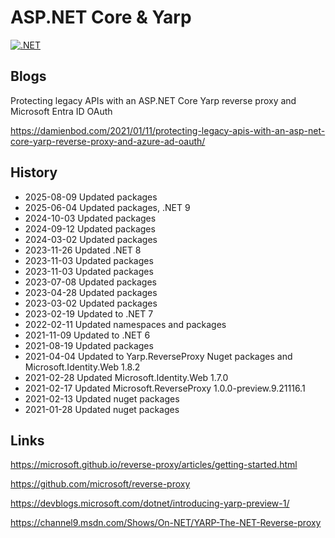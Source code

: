 # ASP.NET Core & Yarp

[![.NET](https://github.com/damienbod/AspNetCoreYarp/workflows/.NET/badge.svg)](https://github.com/damienbod/AspNetCoreYarp/actions?query=workflow%3A.NET) 

## Blogs

Protecting legacy APIs with an ASP.NET Core Yarp reverse proxy and Microsoft Entra ID OAuth

https://damienbod.com/2021/01/11/protecting-legacy-apis-with-an-asp-net-core-yarp-reverse-proxy-and-azure-ad-oauth/

## History

- 2025-08-09 Updated packages
- 2025-06-04 Updated packages, .NET 9
- 2024-10-03 Updated packages
- 2024-09-12 Updated packages
- 2024-03-02 Updated packages
- 2023-11-26 Updated .NET 8
- 2023-11-03 Updated packages
- 2023-11-03 Updated packages
- 2023-07-08 Updated packages
- 2023-04-28 Updated packages
- 2023-03-02 Updated packages
- 2023-02-19 Updated to .NET 7
- 2022-02-11 Updated namespaces and packages
- 2021-11-09 Updated to .NET 6
- 2021-08-19 Updated packages
- 2021-04-04 Updated to Yarp.ReverseProxy Nuget packages and  Microsoft.Identity.Web 1.8.2
- 2021-02-28 Updated Microsoft.Identity.Web 1.7.0
- 2021-02-17 Updated Microsoft.ReverseProxy 1.0.0-preview.9.21116.1
- 2021-02-13 Updated nuget packages
- 2021-01-28 Updated nuget packages

## Links

https://microsoft.github.io/reverse-proxy/articles/getting-started.html

https://github.com/microsoft/reverse-proxy

https://devblogs.microsoft.com/dotnet/introducing-yarp-preview-1/

https://channel9.msdn.com/Shows/On-NET/YARP-The-NET-Reverse-proxy

